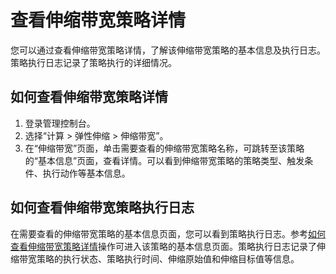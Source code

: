 # 查看伸缩带宽策略详情<a name="ZH-CN_TOPIC_0112331245"></a>

您可以通过查看伸缩带宽策略详情，了解该伸缩带宽策略的基本信息及执行日志。策略执行日志记录了策略执行的详细情况。

## 如何查看伸缩带宽策略详情<a name="zh-cn_topic_0042018370_section63621909102627"></a>

1.  登录管理控制台。
2.  选择“计算 \> 弹性伸缩 \> 伸缩带宽”。
3.  在“伸缩带宽”页面，单击需要查看的伸缩带宽策略名称，可跳转至该策略的“基本信息”页面，查看详情。可以看到伸缩带宽策略的策略类型、触发条件、执行动作等基本信息。

## 如何查看伸缩带宽策略执行日志<a name="section333611121556"></a>

在需要查看的伸缩带宽策略的基本信息页面，您可以看到策略执行日志。参考[如何查看伸缩带宽策略详情](#zh-cn_topic_0042018370_section63621909102627)操作可进入该策略的基本信息页面。策略执行日志记录了伸缩带宽策略的执行状态、策略执行时间、伸缩原始值和伸缩目标值等信息。

